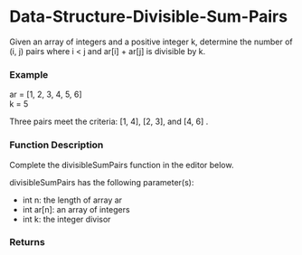 # Data-Structure-Divisible-Sum-Pairs

Given an array of integers and a positive integer k, determine the number of (i, j) pairs where i < j  and ar[i]  + ar[j] is divisible by k.

### Example
ar = [1, 2, 3, 4, 5, 6]\
k = 5

Three pairs meet the criteria: [1, 4], [2, 3],  and [4, 6] .

### Function Description

Complete the divisibleSumPairs function in the editor below.

divisibleSumPairs has the following parameter(s):

* int n: the length of array ar
* int ar[n]: an array of integers
* int k: the integer divisor

### Returns


